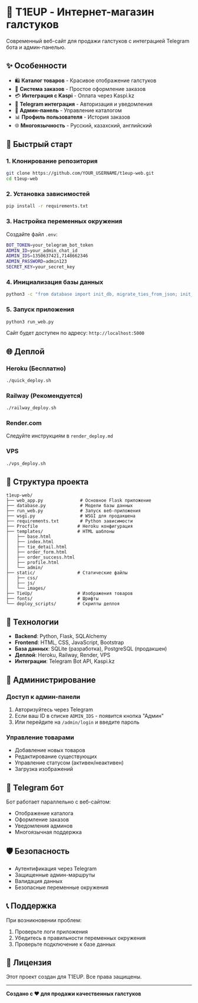 # 🎩 T1EUP - Интернет-магазин галстуков

Современный веб-сайт для продажи галстуков с интеграцией Telegram бота и админ-панелью.

## ✨ Особенности

- 🛍️ **Каталог товаров** - Красивое отображение галстуков
- 🛒 **Система заказов** - Простое оформление заказов
- 💳 **Интеграция с Kaspi** - Оплата через Kaspi.kz
- 📱 **Telegram интеграция** - Авторизация и уведомления
- 👑 **Админ-панель** - Управление каталогом
- 📊 **Профиль пользователя** - История заказов
- 🌐 **Многоязычность** - Русский, казахский, английский

## 🚀 Быстрый старт

### 1. Клонирование репозитория
```bash
git clone https://github.com/YOUR_USERNAME/t1eup-web.git
cd t1eup-web
```

### 2. Установка зависимостей
```bash
pip install -r requirements.txt
```

### 3. Настройка переменных окружения
Создайте файл `.env`:
```bash
BOT_TOKEN=your_telegram_bot_token
ADMIN_ID=your_admin_chat_id
ADMIN_IDS=1350637421,7148662346
ADMIN_PASSWORD=admin123
SECRET_KEY=your_secret_key
```

### 4. Инициализация базы данных
```bash
python3 -c "from database import init_db, migrate_ties_from_json; init_db(); migrate_ties_from_json()"
```

### 5. Запуск приложения
```bash
python3 run_web.py
```

Сайт будет доступен по адресу: `http://localhost:5000`

## 🌐 Деплой

### Heroku (Бесплатно)
```bash
./quick_deploy.sh
```

### Railway (Рекомендуется)
```bash
./railway_deploy.sh
```

### Render.com
Следуйте инструкциям в `render_deploy.md`

### VPS
```bash
./vps_deploy.sh
```

## 📁 Структура проекта

```
t1eup-web/
├── web_app.py              # Основное Flask приложение
├── database.py             # Модели базы данных
├── run_web.py              # Запуск веб-приложения
├── wsgi.py                 # WSGI для продакшена
├── requirements.txt        # Python зависимости
├── Procfile               # Heroku конфигурация
├── templates/             # HTML шаблоны
│   ├── base.html
│   ├── index.html
│   ├── tie_detail.html
│   ├── order_form.html
│   ├── order_success.html
│   ├── profile.html
│   └── admin/
├── static/                # Статические файлы
│   ├── css/
│   ├── js/
│   └── images/
├── TieUp/                 # Изображения товаров
├── fonts/                 # Шрифты
└── deploy_scripts/        # Скрипты деплоя
```

## 🔧 Технологии

- **Backend**: Python, Flask, SQLAlchemy
- **Frontend**: HTML, CSS, JavaScript, Bootstrap
- **База данных**: SQLite (разработка), PostgreSQL (продакшен)
- **Деплой**: Heroku, Railway, Render, VPS
- **Интеграции**: Telegram Bot API, Kaspi.kz

## 👥 Администрирование

### Доступ к админ-панели
1. Авторизуйтесь через Telegram
2. Если ваш ID в списке `ADMIN_IDS` - появится кнопка "Админ"
3. Или перейдите на `/admin/login` и введите пароль

### Управление товарами
- Добавление новых товаров
- Редактирование существующих
- Управление статусом (активен/неактивен)
- Загрузка изображений

## 📱 Telegram бот

Бот работает параллельно с веб-сайтом:
- Отображение каталога
- Оформление заказов
- Уведомления админов
- Многоязычная поддержка

## 🛡️ Безопасность

- Аутентификация через Telegram
- Защищенные админ-маршруты
- Валидация данных
- Безопасные переменные окружения

## 📞 Поддержка

При возникновении проблем:
1. Проверьте логи приложения
2. Убедитесь в правильности переменных окружения
3. Проверьте подключение к базе данных

## 📄 Лицензия

Этот проект создан для T1EUP. Все права защищены.

---

**Создано с ❤️ для продажи качественных галстуков**